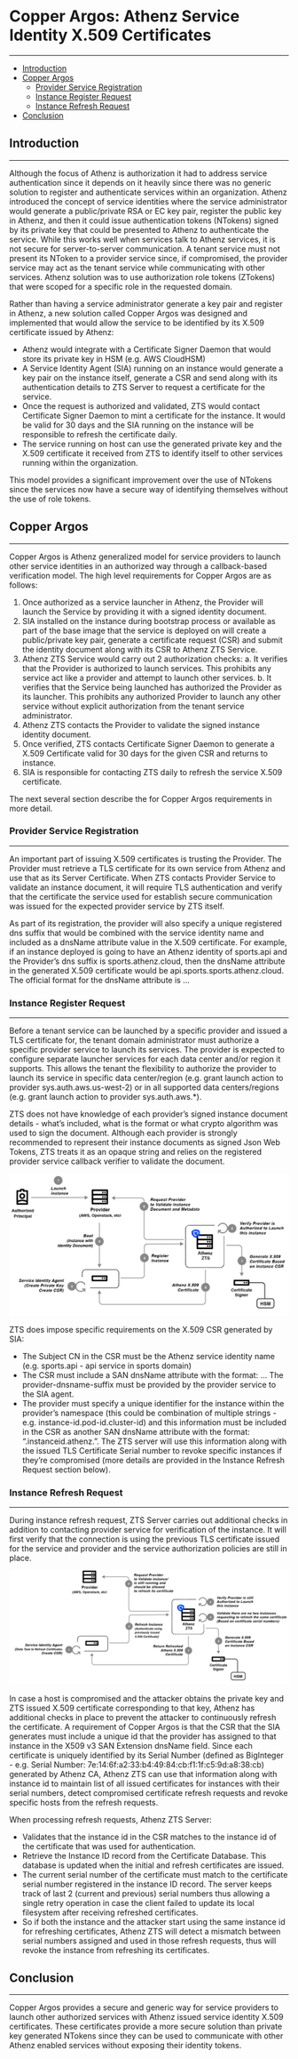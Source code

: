 # Copper Argos: Athenz Service Identity X.509 Certificates
----------------------------------------------------------

* [Introduction](#introduction)
* [Copper Argos](#copper-argos)
    * [Provider Service Registration](#provider-service-registration)
    * [Instance Register Request](#instance-register-request)
    * [Instance Refresh Request](#instance-refresh-request)
* [Conclusion](#conclusion)

## Introduction
---------------

Although the focus of Athenz is authorization it had to address service authentication since it depends on it heavily since there was no generic solution to register and authenticate services within an organization. Athenz introduced the concept of service identities where the service administrator would generate a public/private RSA or EC key pair, register the public key in Athenz, and then it could issue authentication tokens (NTokens) signed by its private key that could be presented to Athenz to authenticate the service. While this works well when services talk to Athenz services, it is not secure for server-to-server communication. A tenant service must not present its NToken to a provider service since, if compromised, the provider service may act as the tenant service while communicating with other services. Athenz solution was to use authorization role tokens (ZTokens) that were scoped for a specific role in the requested domain.

Rather than having a service administrator generate a key pair and register in Athenz, a new solution called Copper Argos was designed and implemented that would allow the service to be identified by its X.509 certificate issued by Athenz:
* Athenz would integrate with a Certificate Signer Daemon that would store its private key in HSM (e.g. AWS CloudHSM)
* A Service Identity Agent (SIA) running on an instance would generate a key pair on the instance itself, generate a CSR and send along with its authentication details to ZTS Server to request a certificate for the service.
* Once the request is authorized and validated, ZTS would contact Certificate Signer Daemon to mint a certificate for the instance. It would be valid for 30 days and the SIA running on the instance will be responsible to refresh the certificate daily.
* The service running on host can use the generated private key and the X.509 certificate it received from ZTS to identify itself to other services running within the organization.

This model provides a significant improvement over the use of NTokens since the services now have a secure way of identifying themselves without the use of role tokens. 

## Copper Argos
---------------

Copper Argos is Athenz generalized model for service providers to launch other service identities in an authorized way through a callback-based verification model. The high level requirements for Copper Argos are as follows:
1. Once authorized as a service launcher in Athenz, the Provider will launch the Service by providing it with a signed identity document.
2. SIA installed on the instance during bootstrap process or available as part of the base image that the service is deployed on will create a public/private key pair, generate a certificate request (CSR) and submit the identity document along with its CSR to Athenz ZTS Service.
3. Athenz ZTS Service would carry out 2 authorization checks:
   a. It verifies that the Provider is authorized to launch services. This prohibits any service act like a provider and attempt to launch other services.
   b. It verifies that the Service being launched has authorized the Provider as its launcher. This prohibits any authorized Provider to launch any other service without explicit authorization from the tenant service administrator.
4. Athenz ZTS contacts the Provider to validate the signed instance identity document.
5. Once verified, ZTS contacts Certificate Signer Daemon to generate a X.509 Certificate valid for 30 days for the given CSR and returns to instance.
6. SIA is responsible for contacting ZTS daily to refresh the service X.509 certificate.

The next several section describe the for Copper Argos requirements in more detail.

### Provider Service Registration
---------------------------------

An important part of issuing X.509 certificates is trusting the Provider. The Provider must retrieve a TLS certificate for its own service from Athenz and use that as its Server Certificate. When ZTS contacts Provider Service to validate an instance document, it will require TLS authentication and verify that the certificate the service used for establish secure communication was issued for the expected provider service by ZTS itself.

As part of its registration, the provider will also specify a unique registered dns suffix that would be combined with the service identity name and included as a dnsName attribute value in the X.509 certificate. For example, if an instance deployed is going to have an Athenz identity of sports.api and the Provider’s dns suffix is sports.athenz.cloud, then the dnsName attribute in the generated X.509 certificate would be api.sports.sports.athenz.cloud. The official format for the dnsName attribute is <service>.<domain-with-dashes>.<dns-suffix>.

### Instance Register Request
-----------------------------

Before a tenant service can be launched by a specific provider and issued a TLS certificate for, the tenant domain administrator must authorize a specific provider service to launch its services. The provider is expected to configure separate launcher services for each data center and/or region it supports. This allows the tenant the flexibility to authorize the provider to launch its service in specific data center/region (e.g. grant launch action to provider sys.auth.aws.us-west-2) or in all supported data centers/regions (e.g. grant launch action to provider sys.auth.aws.*).

ZTS does not have knowledge of each provider’s signed instance document details - what’s included, what is the format or what crypto algorithm was used to sign the document. Although each provider is strongly recommended to represent their instance documents as signed Json Web Tokens, ZTS treats it as an opaque string and relies on the registered provider service callback verifier to validate the document.

![Instance Register Request](images/instance_register_request.png)

ZTS does impose specific requirements on the X.509 CSR generated by SIA:
* The Subject CN in the CSR must be the Athenz service identity name (e.g. sports.api - api service in sports domain)
* The CSR must include a SAN dnsName attribute with the format: <service>.<domain-with-dashes>.<provider-dnsname-suffix>. The provider-dnsname-suffix must be provided by the provider service to the SIA agent.
* The provider must specify a unique identifier for the instance within the provider’s namespace (this could be combination of multiple strings - e.g. instance-id.pod-id.cluster-id) and this information must be included in the CSR as another SAN dnsName attribute with the format: “<provider-unique-instance-id>.instanceid.athenz.<provider-dnsname-suffix>”. The ZTS server will use this information along with the issued TLS Certificate Serial number to revoke specific instances if they’re compromised (more details are provided in the Instance Refresh Request section below).

### Instance Refresh Request
----------------------------

During instance refresh request, ZTS Server carries out additional checks in addition to contacting provider service for verification of the instance. It will first verify that the connection is using the previous TLS certificate issued for the service and provider and the service authorization policies are still in place.

![Instance Refresh Request](images/instance_refresh_request.png)

In case a host is compromised and the attacker obtains the private key and ZTS issued X.509 certificate corresponding to that key, Athenz has additional checks in place to prevent the attacker to continuously refresh the certificate. A requirement of Copper Argos is that the CSR that the SIA generates must include a unique id that the provider has assigned to that instance in the X509 v3 SAN Extension dnsName field. Since each certificate is uniquely identified by its Serial Number (defined as BigInteger - e.g. Serial Number: 7e:14:6f:a2:33:b4:49:84:cb:f1:1f:c5:9d:a8:38:cb) generated by Athenz CA, Athenz ZTS can use that information along with instance id to maintain list of all issued certificates for instances with their serial numbers, detect compromised certificate refresh requests and revoke specific hosts from the refresh requests.

When processing refresh requests, Athenz ZTS Server:
* Validates that the instance id in the CSR matches to the instance id of the certificate that was used for authentication.
* Retrieve the Instance ID record from the Certificate Database. This database is updated when the initial and refresh certificates are issued.
* The current serial number of the certificate must match to the certificate serial number registered in the instance ID record. The server keeps track of last 2 (current and previous) serial numbers thus allowing a single retry operation in case the client failed to update its local filesystem after receiving refreshed certificates.
* So if both the instance and the attacker start using the same instance id for refreshing certificates, Athenz ZTS will detect a mismatch between serial numbers assigned and used in those refresh requests, thus will revoke the instance from refreshing its certificates.

## Conclusion
-------------

Copper Argos provides a secure and generic way for service providers to launch other authorized services with Athenz issued service identity X.509 certificates. These certificates provide a more secure solution than private key generated NTokens since they can be used to communicate with other Athenz enabled services without exposing their identity tokens. 
